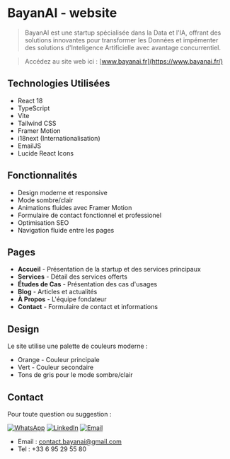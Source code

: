 # BayanAI - website
> BayanAI est une
startup spécialisée dans la Data et l'IA, offrant des solutions innovantes pour transformer les Données et impémenter des solutions d'Inteligence Artificielle avec avantage concurrentiel.

> Accédez au site web ici : [www.bayanai.fr](https://www.bayanai.fr/)

## Technologies Utilisées

- React 18
- TypeScript
- Vite
- Tailwind CSS
- Framer Motion
- i18next (Internationalisation)
- EmailJS
- Lucide React Icons

## Fonctionnalités

- Design moderne et responsive
- Mode sombre/clair
- Animations fluides avec Framer Motion
- Formulaire de contact fonctionnel et professionel
- Optimisation SEO
- Navigation fluide entre les pages

## Pages

- **Accueil** - Présentation de la startup et des services principaux
- **Services** - Détail des services offerts
- **Études de Cas** - Présentation des cas d'usages
- **Blog** - Articles et actualités
- **À Propos** - L'équipe fondateur
- **Contact** - Formulaire de contact et informations

## Design

Le site utilise une palette de couleurs moderne :
- Orange - Couleur principale
- Vert - Couleur secondaire
- Tons de gris pour le mode sombre/clair

## Contact

Pour toute question ou suggestion :

[![WhatsApp](https://img.icons8.com/color/48/000000/whatsapp.png)](https://wa.me/+33695295580)
[![LinkedIn](https://img.icons8.com/color/48/000000/linkedin.png)](www.linkedin.com/company/BayanAI)
[![Email](https://img.icons8.com/color/48/000000/email.png)](mailto:contact.bayanai@gmail.com)

- Email : contact.bayanai@gmail.com
- Tel : +33 6 95 29 55 80






